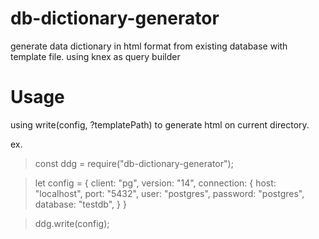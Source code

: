 # db-dictionary-generator
generate data dictionary in html format from existing database with template file.
using knex as query builder

# Usage

using write(config, ?templatePath) to generate html  on current directory.

ex. 
> const ddg = require("db-dictionary-generator");

> let config = {
    client: "pg",
    version: "14",
    connection: {
        host: "localhost",
        port: "5432",
        user: "postgres",
        password: "postgres",
        database: "testdb",
    }
}

> ddg.write(config);


